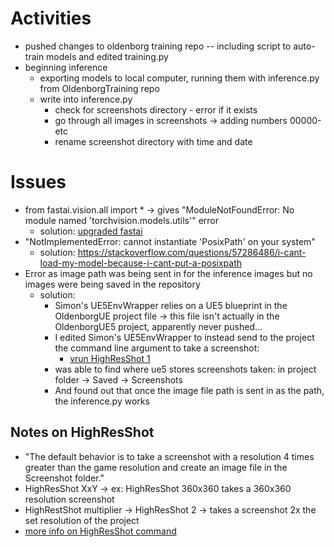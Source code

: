 # Activities
* pushed changes to oldenborg training repo -- including script to auto-train models and edited training.py
* beginning inference
  * exporting models to local computer, running them with inference.py from OldenborgTraining repo  
  * write into inference.py 
    * check for screenshots directory - error if it exists
    * go through all images in screenshots -> adding numbers 00000-etc
    * rename screenshot directory with time and date

# Issues
* from fastai.vision.all import * -> gives "ModuleNotFoundError: No module named 'torchvision.models.utils'" error
  * solution: [upgraded fastai](https://forums.fast.ai/t/modulenotfounderror-no-module-named-fastai-vision-all-on-kaggle-notebook/77008)
* "NotImplementedError: cannot instantiate 'PosixPath' on your system"
  * solution: https://stackoverflow.com/questions/57286486/i-cant-load-my-model-because-i-cant-put-a-posixpath
* Error as image path was being sent in for the inference images but no images were being saved in the repository
  * solution: 
    * Simon's UE5EnvWrapper relies on a UE5 blueprint in the OldenborgUE project file -> this file isn't actually in the OldenborgUE5 project, apparently never pushed...
    * I edited Simon's UE5EnvWrapper to instead send to the project the command line argument to take a screenshot: 
      * [vrun HighResShot 1](http://docs.unrealcv.org/en/latest/reference/commands.html)
    * was able to find where ue5 stores screenshots taken: in project folder -> Saved -> Screenshots
    * And found out that once the image file path is sent in as the path, the inference.py works

## Notes on HighResShot
* "The default behavior is to take a screenshot with a resolution 4 times greater than the game resolution and create an image file in the Screenshot folder."
* HighResShot XxY -> ex: HighResShot 360x360 takes a 360x360 resolution screenshot
* HighRestShot multiplier -> HighResShot 2 -> takes a screenshot 2x the set resolution of the project
* [more info on HighResShot command](https://docs.unrealengine.com/5.1/en-US/taking-screenshots-in-unreal-engine/)
